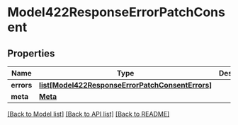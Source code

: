 # Model422ResponseErrorPatchConsent

## Properties
Name | Type | Description | Notes
------------ | ------------- | ------------- | -------------
**errors** | [**list[Model422ResponseErrorPatchConsentErrors]**](Model422ResponseErrorPatchConsentErrors.md) |  | 
**meta** | [**Meta**](Meta.md) |  | [optional] 

[[Back to Model list]](../README.md#documentation-for-models) [[Back to API list]](../README.md#documentation-for-api-endpoints) [[Back to README]](../README.md)


